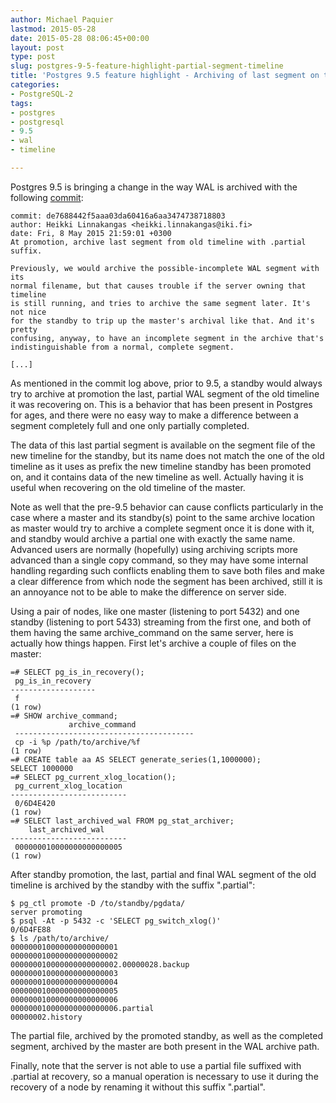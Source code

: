 ```yaml
---
author: Michael Paquier
lastmod: 2015-05-28
date: 2015-05-28 08:06:45+00:00
layout: post
type: post
slug: postgres-9-5-feature-highlight-partial-segment-timeline
title: 'Postgres 9.5 feature highlight - Archiving of last segment on timeline after promotion'
categories:
- PostgreSQL-2
tags:
- postgres
- postgresql
- 9.5
- wal
- timeline

---
```


Postgres 9.5 is bringing a change in the way WAL is archived with the following
[commit](http://git.postgresql.org/gitweb/?p=postgresql.git;a=commitdiff;h=de768844):

    commit: de7688442f5aaa03da60416a6aa3474738718803
    author: Heikki Linnakangas <heikki.linnakangas@iki.fi>
    date: Fri, 8 May 2015 21:59:01 +0300
    At promotion, archive last segment from old timeline with .partial suffix.

    Previously, we would archive the possible-incomplete WAL segment with its
    normal filename, but that causes trouble if the server owning that timeline
    is still running, and tries to archive the same segment later. It's not nice
    for the standby to trip up the master's archival like that. And it's pretty
    confusing, anyway, to have an incomplete segment in the archive that's
    indistinguishable from a normal, complete segment.

    [...]

As mentioned in the commit log above, prior to 9.5, a standby would always try to
archive at promotion the last, partial WAL segment of the old timeline it was
recovering on. This is a behavior that has been present in Postgres for ages,
and there were no easy way to make a difference between a segment completely full
and one only partially completed.

The data of this last partial segment is available on the segment file of the
new timeline for the standby, but its name does not match the one of the old
timeline as it uses as prefix the new timeline standby has been promoted on,
and it contains data of the new timeline as well. Actually having it is useful
when recovering on the old timeline of the master.

Note as well that the pre-9.5 behavior can cause conflicts particularly in the
case where a master and its standby(s) point to the same archive location as
master would try to archive a complete segment once it is done with it, and
standby would archive a partial one with exactly the same name. Advanced users
are normally (hopefully) using archiving scripts more advanced than a single
copy command, so they may have some internal handling regarding such conflicts
enabling them to save both files and make a clear difference from which node
the segment has been archived, still it is an annoyance not to be able to
make the difference on server side.

Using a pair of nodes, like one master (listening to port 5432) and one standby
(listening to port 5433) streaming from the first one, and both of them having
the same archive\_command on the same server, here is actually how things happen.
First let's archive a couple of files on the master:

    =# SELECT pg_is_in_recovery();
     pg_is_in_recovery
    -------------------
     f
    (1 row)
    =# SHOW archive_command;
                 archive_command
     ----------------------------------------
	 cp -i %p /path/to/archive/%f
	(1 row)
    =# CREATE table aa AS SELECT generate_series(1,1000000);
    SELECT 1000000
    =# SELECT pg_current_xlog_location();
     pg_current_xlog_location
    --------------------------
     0/6D4E420
    (1 row)
    =# SELECT last_archived_wal FROM pg_stat_archiver;
        last_archived_wal
    --------------------------
     000000010000000000000005
    (1 row)

After standby promotion, the last, partial and final WAL segment of the
old timeline is archived by the standby with the suffix ".partial":

    $ pg_ctl promote -D /to/standby/pgdata/
    server promoting
    $ psql -At -p 5432 -c 'SELECT pg_switch_xlog()'
    0/6D4FE88
    $ ls /path/to/archive/
    000000010000000000000001
    000000010000000000000002
    000000010000000000000002.00000028.backup
    000000010000000000000003
    000000010000000000000004
    000000010000000000000005
    000000010000000000000006
    000000010000000000000006.partial
    00000002.history

The partial file, archived by the promoted standby, as well as the completed
segment, archived by the master are both present in the WAL archive path.

Finally, note that the server is not able to use a partial file suffixed with
.partial at recovery, so a manual operation is necessary to use it during the
recovery of a node by renaming it without this suffix ".partial".
